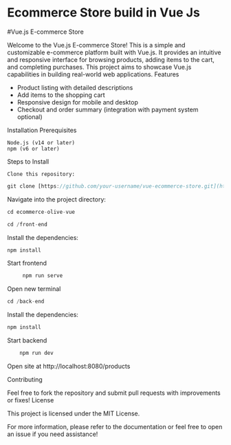 # Ecommerce Store build in Vue Js 
#Vue.js E-commerce Store

Welcome to the Vue.js E-commerce Store! This is a simple and customizable e-commerce platform built with Vue.js. It provides an intuitive and responsive interface for browsing products, adding items to the cart, and completing purchases. This project aims to showcase Vue.js capabilities in building real-world web applications.
Features

- Product listing with detailed descriptions
- Add items to the shopping cart
- Responsive design for mobile and desktop
- Checkout and order summary (integration with payment system optional)

Installation
Prerequisites

    Node.js (v14 or later)
    npm (v6 or later)

Steps to Install

    Clone this repository:
```javascript
git clone [https://github.com/your-username/vue-ecommerce-store.git](https://github.com/joedewet36/ecommerce-olive-vue)](https://github.com/joedewet36/ecommerce-olive-vue.git
```
Navigate into the project directory:
```javascript
cd ecommerce-olive-vue

cd /front-end
```
Install the dependencies:
```javascript
npm install
```
Start frontend
```javascript
     npm run serve
```
Open new terminal
```javascript
cd /back-end
```
Install the dependencies:
```javascript
npm install
```
Start backend 
```javascript
    npm run dev
```

Open site at http://localhost:8080/products

Contributing

Feel free to fork the repository and submit pull requests with improvements or fixes!
License

This project is licensed under the MIT License.

For more information, please refer to the documentation or feel free to open an issue if you need assistance!
